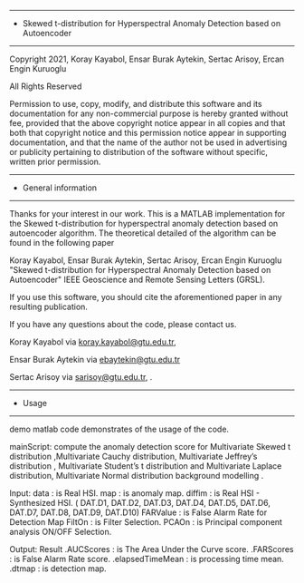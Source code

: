 
******************************************************************
* Skewed t-distribution for Hyperspectral Anomaly Detection based on Autoencoder														
********************************************************************

Copyright 2021, Koray Kayabol, Ensar Burak Aytekin, Sertac Arisoy, Ercan Engin Kuruoglu

All Rights Reserved

Permission to use, copy, modify, and distribute this software and
its documentation for any non-commercial purpose is hereby granted
without fee, provided that the above copyright notice appear in
all copies and that both that copyright notice and this permission
notice appear in supporting documentation, and that the name of
the author not be used in advertising or publicity pertaining to
distribution of the software without specific, written prior
permission.


*****************************************************************			
* General information	
********************************************************************

Thanks for your interest in our work. This is a MATLAB implementation for the
Skewed t-distribution for hyperspectral anomaly detection based on autoencoder algorithm. The theoretical detailed of the algorithm can be found in the following paper

Koray Kayabol, Ensar Burak Aytekin, Sertac Arisoy, Ercan Engin Kuruoglu "Skewed t-distribution for Hyperspectral Anomaly Detection based on Autoencoder" IEEE Geoscience and Remote Sensing Letters (GRSL).
		  
If you use this software, you should cite
the aforementioned paper in any resulting publication.

If you have any questions about the code, please contact us.

Koray Kayabol  via <koray.kayabol@gtu.edu.tr>,

Ensar Burak Aytekin via <ebaytekin@gtu.edu.tr>

Sertac Arisoy  via <sarisoy@gtu.edu.tr>, .


*******************************************************************		
* Usage								
*******************************************************************


demo matlab code demonstrates of the usage of the code.
	
mainScript: compute the anomaly detection score for  Multivariate Skewed t distribution ,Multivariate Cauchy distribution, Multivariate Jeffrey’s distribution , Multivariate Student’s t distribution and Multivariate Laplace distribution, Multivariate Normal distribution background modelling .

Input:
	data 		: is Real HSI.
	map             : is anomaly map.
	diffim 	        : is Real HSI - Synthesized HSI. ( DAT.D1, DAT.D2, DAT.D3, DAT.D4, DAT.D5, DAT.D6, DAT.D7, DAT.D8, DAT.D9, DAT.D10) 
        FARValue        : is False Alarm Rate for Detection Map
        FiltOn          : is Filter Selection.
        PCAOn           : is Principal component analysis ON/OFF Selection.
	
	
Output:
 Result
	.AUCScores 		  : is The Area Under the Curve score.
	.FARScores                : is False Alarm Rate score.
	.elapsedTimeMean          : is processing time mean.
	.dtmap                    : is detection map.
			

